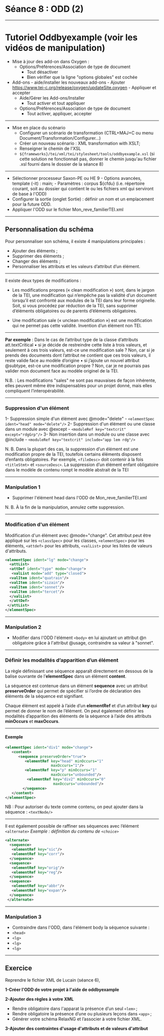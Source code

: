 # Séance 8 : ODD (2) 

---

# Tutoriel Oddbyexample (voir les vidéos de manipulation)

- Mise à jour des add-on dans Oxygen :
	- Options/Préférences/Association de type de document
		- Tout désactiver
		- Bien vérifier que la ligne "options globales" est cochée
- Add-ons
		- aide/installer les nouveaux add-ons 
		- Ajouter https://www.tei-c.org/release/oxygen/updateSite.oxygen
		- Appliquer et accepter
	- Aide/Gérer les Add-ons/Installer
		- Tout activer et tout appliquer
	- Options/Préférences/Association de type de document
		- Tout activer, appliquer, accepter
---

- Mise en place du scénario
	- Configurer un scénario de transformation (CTRL+MAJ+C ou menu Document/Transformation/Configurer...)
	- Créer un nouveau scénario : XML transformation with XSLT;
	- Renseigner le chemin de l'XSL
	- `${frameworks}/tei/xml/tei/stylesheet/tools/oddbyexample.xsl` (si cette solution ne fonctionnait pas, donner le chemin jusqu'au fichier .xsl fourni dans le dossier de la séance 8)

---

- Sélectionner processeur Saxon-PE ou HE 9
		- Options avancées, template (-it) : main;
		- Paramètres : corpus ${cfdu} (i.e. répertoire courant, soit au dossier qui contient le ou les fichiers xml qui serviront de base à l'ODD)
- Configurer la sortie (onglet Sortie) : définir un nom et un emplacement pour la future ODD.
- Appliquer l'ODD sur le fichier Mon_reve_familierTEI.xml

---
## Personnalisation du schéma

Pour personnaliser son schéma, il existe 4 manipulations principales :
- Ajouter des éléments ; 
- Supprimer des éléments ;
- Changer des éléments ;
- Personnaliser les attributs et les valeurs d’attribut d’un élément.

---
Il existe deux types de modifications :

- Les modifications propres (« clean modification ») sont, dans le jargon de la TEI, une modification qui n’empêche pas la validité d’un document lorsqu’il est confronté aux modules de la TEI dans leur forme originelle. Soit, si vous procédez par réduction de la TEI, sans supprimer d’éléments obligatoires ou de parents d’éléments obligatoires. 

- Une modification sale (« unclean modification ») est une modification qui ne permet pas cette validité. Invention d’un élément non TEI.

---

**Par exemple** : Dans le cas de l’attribut type de la classe d’attributs att.textCritical
    • si je décide de restreindre cette liste à trois valeurs, et seulement à ces trois valeurs, est-ce une modification sale ? Non, car si je prends des documents dont l’attribut ne contient que ces trois valeurs, il reste valide face au modèle d’origine
    • si j’ajoute un nouvel attribut @subtype, est-ce une modification propre ? Non, car je ne pourrais pas valider mon document face au modèle originel de la TEI.
    
N.B. : Les modifications "sales" ne sont pas mauvaises de façon inhérente, elles peuvent même être indispensables pour un projet donné, mais elles compliquent l’interopérabilité.

---
### Suppression d'un élément

1- Suppression simple d'un élément avec @mode="delete"
	- `<elementSpec ident="head" mode="delete"/>`
2- Suppression d'un élément ou une classe dans un module avec  @except
	- `<moduleRef key="textcrit" except="rdgGrp"/>`
3- Non insertion dans un module ou une classe avec @include
	- `<moduleRef key="textcrit" include="app lem rdg"/>`

N. B. Dans la plupart des cas, la suppression d’un élément est une modification propre de la TEI, toutefois certains éléments disposent d’enfants obligatoires. Par exemple, `<fileDesc>` doit contenir à la fois `<titleStmt>` et `<sourceDesc>`. La suppression d’un élément enfant obligatoire dans le modèle de contenu rompt le modèle abstrait de la TEI

---

### Manipulation 1

- Supprimer l'élément head dans l'ODD de Mon_reve_familierTEI.xml

N. B. À la fin de la manipulation, annulez cette suppression.

---

### Modification d'un élément

Modification d'un élément avec @mode="change".
Cet attribut peut être appliqué sur les `<classSpec>` pour les classes, `<elementSpec>` pour les éléments, `<attdef>` pour les attributs, `<valList>` pour les listes de valeurs d'attributs. 

```XML
<elementSpec ident="lg" mode="change">
  <attList>
  <attDef ident="type" mode="change">
   <valList mode="add" type="closed">
  <valItem ident="quatrain"/>
  <valItem ident="sizain"/>     
  <valItem ident="sonnet"/>   
  <valItem ident="tercet"/>
  </valList>
  </attDef>
 </attList>
</elementSpec>
```
---

### Manipulation 2

- Modifier dans l'ODD l'élément `<body>` en lui ajoutant un attribut @n obligatoire grâce à l'attribut @usage, contraindre sa valeur à "sonnet".

---

### Définir les modalités d’apparition d’un élément

La règle définissant une séquence apparaît directement en dessous de la balise ouvrante de l’**elementSpec** dans un élément **content**.

La séquence est contenue dans un élément **sequence** avec un attribut **preserveOrder** qui permet de spécifier si l’ordre de déclaration des éléments de la séquence est signifiant.

Chaque élément est appelé à l’aide d’un **elementRef** et d’un attribut **key** qui permet de donner le nom de l’élément. On peut également définir les modalités d’apparition des éléments de la séquence à l’aide des attributs **minOccurs** et **maxOccurs**.

---
#### Exemple

```XML 
<elementSpec ident="div1" mode="change">
   <content>
      <sequence preserveOrder="true">
         <elementRef key="head" minOccurs="1"
                     maxOccurs="1"/>
		 <elementRef key="p" minOccurs="1"
                     maxOccurs="unbounded"/>
          <elementRef key="div2" minOccurs="0"
                      maxOccurs="unbounded"/>
        </sequence>
   </content>
</elementSpec>
```

NB : Pour autoriser du texte comme contenu, on peut ajouter dans la séquence : `<textNode/>`

---

Il est également possible de raffiner ses séquences avec l’élément `<alternate>`
*Exemple : définition du contenu de `<choice>`*
 
 ```XML
 <alternate>
  <sequence>
   <elementRef key="sic"/>
   <elementRef key="corr"/>
  </sequence>
  <sequence>
   <elementRef key="orig"/>
   <elementRef key="reg"/>
  </sequence>
  <sequence>
   <elementRef key="abbr"/>
   <elementRef key="expan"/>
  </sequence>
 </alternate>
```
 ---
 ### Manipulation 3
 
 - Contraindre dans l'ODD, dans l'élément body la séquence suivante :
 - `<head>`
 - `<lg>`
 - `<lg>`
 - `<lg>`
 
 ---
 
 ## Exercice

Reprendre le fichier XML de Lucain (séance 6),

**1-Créer l'ODD de votre projet à l'aide de oddbyexample**

**2-Ajouter des règles à votre XML**
- Rendre obligatoire dans l'apparat la présence d’un seul `<lem>` ;
- Rendre obligatoire la présence d’une ou plusieurs leçons dans `<app>` ;
- Générer votre schéma RelaxNG et l’associer à votre fichier XML.

**3-Ajouter des contraintes d'usage d'attributs et de valeurs d'attribut**
